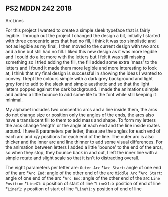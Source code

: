 ## PS2 MDDN 242 2018

ArcLines

For this project I wanted to create a simple sleek typeface that is fairly legible. Through out the project I changed the design a bit, initially I started with three concentric arcs that had no fill, I think it was too simplistic and not as legible as my final, I then moved to the current design with two arcs and a line but still had no fill. I liked this new design as it was more legible and I could do a lot more with the letters but I felt it was still missing something so I tried adding the fill, the fill added some extra 'mass' to the letters and I found it made them more legible and more interesting to look at, I think that my final design is successful in showing the ideas I wanted to convey. I kept the colours simple with a dark grey background and light grey font to add to the sleek and simple aesthetic and so that the light letters popped against the dark background. I made the animations simple and added a little bounce to add some life to the font while still keeping it minimal.

My alphabet includes two concentric arcs and a line inside them, the arcs do not change size or position only the angles of the ends, the arcs also have a translucent fill to them to add mass and shape. To form my letters the arcs change 'length' or the angle at each end and the line inside roates around. I have 8 parameters per letter, these are the angles for each end of each arc and x/y positions for each end of the line. The outer arc is also thicker and the inner arc and line thinner to add some visual differences. For the animation between letters I added a little 'bounce' to the end of the arcs, so when they stop, they bounce back in and out, I left the inner line with a simple rotate and slight scale so that it isn't to distracting overall.

The eight parameters per letter are:
	`Outer Arc`
		*`Arc Start`: angle of one end of the arc
		*`Arc End`: angle of the other end of the arc
	`Middle Arc`
		*`Arc Start`: angle of one end of the arc
		*`Arc End`: angle of the other end of the arc
	`Line Position`
		*`LineX1`: x position of start of line
		*`LineX1`: x position of end of line
		*`LineY1`: y position of start of line
		*`LineY1`: y position of end of line
